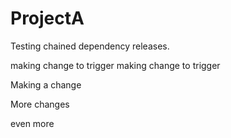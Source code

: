# ProjectA
Testing chained dependency releases.

making change to trigger
making change to trigger


Making a change

More changes

even more